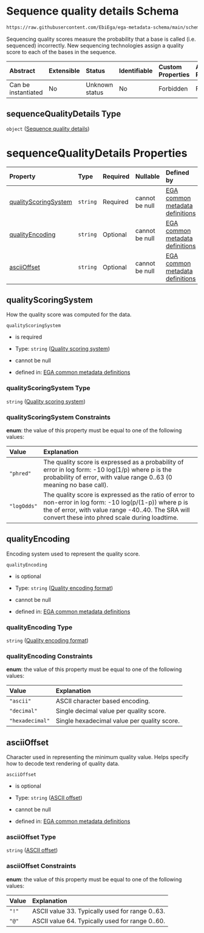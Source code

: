 # Sequence quality details Schema

```txt
https://raw.githubusercontent.com/EbiEga/ega-metadata-schema/main/schemas/EGA.common-definitions.json#/definitions/fileObject/properties/sequenceQualityDetails
```

Sequencing quality scores measure the probability that a base is called (i.e. sequenced) incorrectly. New sequencing technologies assign a quality score to each of the bases in the sequence.

| Abstract            | Extensible | Status         | Identifiable | Custom Properties | Additional Properties | Access Restrictions | Defined In                                                                                           |
| :------------------ | :--------- | :------------- | :----------- | :---------------- | :-------------------- | :------------------ | :--------------------------------------------------------------------------------------------------- |
| Can be instantiated | No         | Unknown status | No           | Forbidden         | Forbidden             | none                | [EGA.common-definitions.json\*](../../../schemas/EGA.common-definitions.json "open original schema") |

## sequenceQualityDetails Type

`object` ([Sequence quality details](ega-12-definitions-ega-file-object-properties-sequence-quality-details.md))

# sequenceQualityDetails Properties

| Property                                      | Type     | Required | Nullable       | Defined by                                                                                                                                                                                                                                                                                                                                       |
| :-------------------------------------------- | :------- | :------- | :------------- | :----------------------------------------------------------------------------------------------------------------------------------------------------------------------------------------------------------------------------------------------------------------------------------------------------------------------------------------------- |
| [qualityScoringSystem](#qualityscoringsystem) | `string` | Required | cannot be null | [EGA common metadata definitions](ega-12-definitions-ega-file-object-properties-sequence-quality-details-properties-quality-scoring-system.md "https://raw.githubusercontent.com/EbiEga/ega-metadata-schema/main/schemas/EGA.common-definitions.json#/definitions/fileObject/properties/sequenceQualityDetails/properties/qualityScoringSystem") |
| [qualityEncoding](#qualityencoding)           | `string` | Optional | cannot be null | [EGA common metadata definitions](ega-12-definitions-ega-file-object-properties-sequence-quality-details-properties-quality-encoding-format.md "https://raw.githubusercontent.com/EbiEga/ega-metadata-schema/main/schemas/EGA.common-definitions.json#/definitions/fileObject/properties/sequenceQualityDetails/properties/qualityEncoding")     |
| [asciiOffset](#asciioffset)                   | `string` | Optional | cannot be null | [EGA common metadata definitions](ega-12-definitions-ega-file-object-properties-sequence-quality-details-properties-ascii-offset.md "https://raw.githubusercontent.com/EbiEga/ega-metadata-schema/main/schemas/EGA.common-definitions.json#/definitions/fileObject/properties/sequenceQualityDetails/properties/asciiOffset")                    |

## qualityScoringSystem

How the quality score was computed for the data.

`qualityScoringSystem`

*   is required

*   Type: `string` ([Quality scoring system](ega-12-definitions-ega-file-object-properties-sequence-quality-details-properties-quality-scoring-system.md))

*   cannot be null

*   defined in: [EGA common metadata definitions](ega-12-definitions-ega-file-object-properties-sequence-quality-details-properties-quality-scoring-system.md "https://raw.githubusercontent.com/EbiEga/ega-metadata-schema/main/schemas/EGA.common-definitions.json#/definitions/fileObject/properties/sequenceQualityDetails/properties/qualityScoringSystem")

### qualityScoringSystem Type

`string` ([Quality scoring system](ega-12-definitions-ega-file-object-properties-sequence-quality-details-properties-quality-scoring-system.md))

### qualityScoringSystem Constraints

**enum**: the value of this property must be equal to one of the following values:

| Value       | Explanation                                                                                                                                                                                                     |
| :---------- | :-------------------------------------------------------------------------------------------------------------------------------------------------------------------------------------------------------------- |
| `"phred"`   | The quality score is expressed as a probability of error in log form: -10 log(1/p) where p is the probability of error, with value range 0..63 (0 meaning no base call).                                        |
| `"logOdds"` | The quality score is expressed as the ratio of error to non-error in log form: -10 log(p/(1-p)) where p is the of error, with value range -40..40. The SRA will convert these into phred scale during loadtime. |

## qualityEncoding

Encoding system used to represent the quality score.

`qualityEncoding`

*   is optional

*   Type: `string` ([Quality encoding format](ega-12-definitions-ega-file-object-properties-sequence-quality-details-properties-quality-encoding-format.md))

*   cannot be null

*   defined in: [EGA common metadata definitions](ega-12-definitions-ega-file-object-properties-sequence-quality-details-properties-quality-encoding-format.md "https://raw.githubusercontent.com/EbiEga/ega-metadata-schema/main/schemas/EGA.common-definitions.json#/definitions/fileObject/properties/sequenceQualityDetails/properties/qualityEncoding")

### qualityEncoding Type

`string` ([Quality encoding format](ega-12-definitions-ega-file-object-properties-sequence-quality-details-properties-quality-encoding-format.md))

### qualityEncoding Constraints

**enum**: the value of this property must be equal to one of the following values:

| Value           | Explanation                                 |
| :-------------- | :------------------------------------------ |
| `"ascii"`       | ASCII character based encoding.             |
| `"decimal"`     | Single decimal value per quality score.     |
| `"hexadecimal"` | Single hexadecimal value per quality score. |

## asciiOffset

Character used in representing the minimum quality value.  Helps specify how to decode text rendering of quality data.

`asciiOffset`

*   is optional

*   Type: `string` ([ASCII offset](ega-12-definitions-ega-file-object-properties-sequence-quality-details-properties-ascii-offset.md))

*   cannot be null

*   defined in: [EGA common metadata definitions](ega-12-definitions-ega-file-object-properties-sequence-quality-details-properties-ascii-offset.md "https://raw.githubusercontent.com/EbiEga/ega-metadata-schema/main/schemas/EGA.common-definitions.json#/definitions/fileObject/properties/sequenceQualityDetails/properties/asciiOffset")

### asciiOffset Type

`string` ([ASCII offset](ega-12-definitions-ega-file-object-properties-sequence-quality-details-properties-ascii-offset.md))

### asciiOffset Constraints

**enum**: the value of this property must be equal to one of the following values:

| Value | Explanation                                      |
| :---- | :----------------------------------------------- |
| `"!"` | ASCII value 33.  Typically used for range 0..63. |
| `"@"` | ASCII value 64.  Typically used for range 0..60. |
